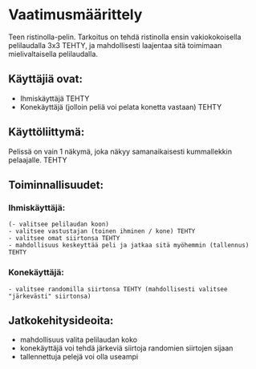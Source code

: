 # Vaatimusmäärittely
Teen ristinolla-pelin.
Tarkoitus on tehdä ristinolla ensin vakiokokoisella pelilaudalla 3x3 TEHTY, 
ja mahdollisesti laajentaa sitä toimimaan mielivaltaisella pelilaudalla.

## Käyttäjiä ovat:
- Ihmiskäyttäjä TEHTY
- Konekäyttäjä (jolloin peliä voi pelata konetta vastaan) TEHTY

## Käyttöliittymä:
Pelissä on vain 1 näkymä, joka näkyy samanaikaisesti kummallekkin pelaajalle. TEHTY

## Toiminnallisuudet:
### Ihmiskäyttäjä:
	(- valitsee pelilaudan koon)
	- valitsee vastustajan (toinen ihminen / kone) TEHTY
	- valitsee omat siirtonsa TEHTY
	- mahdollisuus keskeyttää peli ja jatkaa sitä myöhemmin (tallennus) TEHTY

### Konekäyttäjä:
	- valitsee randomilla siirtonsa TEHTY (mahdollisesti valitsee "järkevästi" siirtonsa)


## Jatkokehitysideoita:
- mahdollisuus valita pelilaudan koko
- konekäyttäjä voi tehdä järkeviä siirtoja randomien siirtojen sijaan
- tallennettuja pelejä voi olla useampi